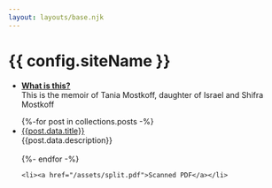 ```yaml
---
layout: layouts/base.njk
---
```


# {{ config.siteName }}


- <a style="font-weight:bold" class="head" href="/about">What is this?</a><br>
  This is the memoir of Tania Mostkoff,
  daughter of Israel and Shifra Mostkoff

<ul>
    {%-for post in collections.posts -%}
      <li><a href={{post.url}}>{{post.data.title}}</a><br>
      {{post.data.description}}<br><br></li>
    {%- endfor -%}

    <li><a href="/assets/split.pdf">Scanned PDF</a></li>
</ul>


